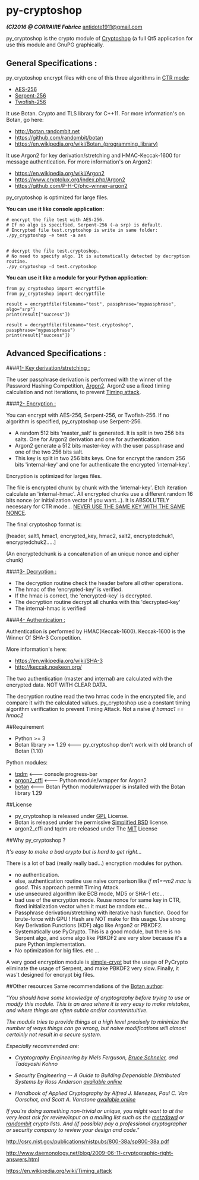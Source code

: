 py-cryptoshop
===============
***(C)2016 @ CORRAIRE Fabrice***
antidote1911@gmail.com

py_cryptoshop is the crypto module of [Cryptoshop](https://github.com/Antidote1911/Cryptoshop) (a full Qt5 application for use this module
and GnuPG graphically.


General Specifications :
-----------------
py_cryptoshop encrypt files with one of this three algorithms in [CTR mode](https://en.wikipedia.org/wiki/Block_cipher_mode_of_operation):
- [AES-256](https://en.wikipedia.org/wiki/Advanced_Encryption_Standard)
- [Serpent-256](https://en.wikipedia.org/wiki/Serpent_%28cipher%29)
- [Twofish-256](https://en.wikipedia.org/wiki/Twofish)

It use Botan. Crypto and TLS library for C++11.
For more information's on Botan, go here:
- http://botan.randombit.net
- https://github.com/randombit/botan
- https://en.wikipedia.org/wiki/Botan_(programming_library)

It use Argon2 for key derivation/stretching and HMAC-Keccak-1600 for message authentication.
For more information's on Argon2:
- https://en.wikipedia.org/wiki/Argon2
- https://www.cryptolux.org/index.php/Argon2
- https://github.com/P-H-C/phc-winner-argon2

py_cryptoshop is optimized for large files.

<b>You can use it like console application:</b>

    # encrypt the file test with AES-256.
    # If no algo is specified, Serpent-256 (-a srp) is default.
    # Encrypted file test.cryptoshop is write in same folder:
    ./py_cryptoshop -e test -a aes


    # decrypt the file test.cryptoshop.
    # No need to specify algo. It is automatically detected by decryption routine.
    ./py_cryptoshop -d test.cryptoshop


<b>You can use it like a module for your Python application:</b>

    from py_cryptoshop import encryptfile
    from py_cryptoshop import decryptfile

    result = encryptfile(filename="test", passphrase="mypassphrase", algo="srp")
    print(result["success"])

    result = decryptfile(filename="test.cryptoshop", passphrase="mypassphrase")
    print(result["success"])

Advanced Specifications :
-----------------
####<u>1- Key derivation/stretching :</u>

The user passphrase derivation is performed with the winner of the Password Hashing Competition, [Argon2](https://en.wikipedia.org/wiki/Argon2).
Argon2 use a fixed timing calculation and not iterations, to prevent [Timing attack](https://en.wikipedia.org/wiki/Timing_attack).

####<u>2- Encryption :</u>

You can encrypt with AES-256, Serpent-256, or Twofish-256. If no algorithm is specified,
py_cryptoshop use Serpent-256.

- A random 512 bits 'master_salt' is generated. It is split in two 256 bits salts. One for Argon2 derivation and one for authentication.
- Argon2 generate a 512 bits master-key with the user passphrase and one of the two 256 bits salt.
- This key is split in two 256 bits keys. One for encrypt the random 256 bits 'internal-key' and one for authenticate the encrypted 'internal-key'.

Encryption is optimized for larges files.

The file is encrypted chunk by chunk with the 'internal-key'. Etch iteration calculate an 'internal-hmac'. All encrypted chunks use a different
random 16 bits nonce (or initialization vector if you want...). It is ABSOLUTELY necessary for CTR mode...
[NEVER USE THE SAME KEY WITH THE SAME NONCE](http://csrc.nist.gov/groups/ST/toolkit/BCM/documents/proposedmodes/ctr/ctr-spec.pdf).

The final cryptoshop format is:

[header, salt1, hmac1, encrypted_key, hmac2, salt2, encryptedchuk1, encryptedchuk2.....]

(An encryptedchunk is a concatenation of an unique nonce and cipher chunk)

####<u>3- Decryption :</u>

- The decryption routine check the header before all other operations.
- The hmac of the 'encrypted-key' is verified.
- If the hmac is correct, the 'encrypted-key' is decrypted.
- The decryption routine decrypt all chunks with this 'decrypted-key'
- The internal-hmac is verified



####<u>4- Authentication :</u>

Authentication is performed by HMAC(Keccak-1600). Keccak-1600 is the Winner Of SHA-3 Competition.

More information's here:
- https://en.wikipedia.org/wiki/SHA-3
- http://keccak.noekeon.org/

The two authentication (master and internal) are calculated with the encrypted data. NOT WITH CLEAR DATA.

The decryption routine read the two hmac code in the encrypted file, and compare it with the calculated values.
py_cryptoshop use a constant timing algorithm verification to prevent Timing Attack. Not a naive <i>if hamac1 == hmac2</i>

##Requirement
- Python >= 3
- Botan library >= 1.29 <---  py_cryptoshop don't work with old branch of Botan (1.10)

Python modules:
- [tqdm](https://github.com/tqdm/tqdm)  <--- console progress-bar
- [argon2_cffi](https://github.com/hynek/argon2_cffi) <--- Python module/wrapper for Argon2
- [botan](http://botan.randombit.net/manual/python.html) <--- Botan Python module/wrapper is installed with the Botan library 1.29

##License

- py_cryptoshop is released under [GPL](https://github.com/Antidote1911/py_cryptoshop/blob/master/py_cryptoshop_license) License.
- Botan is released under the permissive [Simplified BSD](http://botan.randombit.net/license.txt) license.
- argon2_cffi and tqdm are released under The [MIT](https://github.com/hynek/argon2_cffi/blob/master/LICENSE) License

##Why py_cryptoshop ?

<i>It's easy to make a bad crypto but is hard to get right...</i>

There is a lot of bad (really really bad...) encryption modules for python.
- no authentication.
- else, authentication routine use naive comparison like <i>if m1==m2 mac is good</i>. This approach permit Timing Attack.
- use unsecured algorithm like ECB mode, MD5 or SHA-1 etc...
- bad use of the encryption mode. Reuse nonce for same key in CTR, fixed initialization vector when it must be random etc...
- Passphrase derivation/stretching with iterative hash function. Good for brute-force with GPU ! Hash are NOT make for this usage. Use strong Key Derivation Functions (KDF) algo like Argon2 or PBKDF2.
- Systematically use PyCrypto. This is a good module, but there is no Serpent algo, and some algo like PBKDF2 are very slow because it's a pure Python implementation.
- No optimization for big files.
etc ...

A very good encryption module is [simple-crypt](https://github.com/andrewcooke/simple-crypt) but the usage of PyCrypto eliminate the usage of Serpent, and make PBKDF2 very slow. Finally, it was't designed for encrypt big files.

##Other resources
Same recommendations of the [Botan author](http://botan.randombit.net/):

<i>"You should have some knowledge of cryptography *before* trying to use
or modify this module. This is an area where it is very easy to make mistakes,
and where things are often subtle and/or counterintuitive.

The module tries to provide things at a high level precisely to
minimize the number of ways things can go wrong, but naive modifications will
almost certainly not result in a secure system.

Especially recommended are:

- *Cryptography Engineering*
  by Niels Ferguson, [Bruce Schneier](https://www.schneier.com/), and Tadayoshi Kohno

- *Security Engineering -- A Guide to Building Dependable Distributed Systems*
  by Ross Anderson
  [available online](https://www.cl.cam.ac.uk/~rja14/book.html)

- *Handbook of Applied Cryptography*
by Alfred J. Menezes, Paul C. Van Oorschot, and Scott A. Vanstone
[available online](http://www.cacr.math.uwaterloo.ca/hac/)

If you're doing something non-trivial or unique, you might want to at
the very least ask for review/input on a mailing list such as the
[metzdowd](http://www.metzdowd.com/mailman/listinfo/cryptography) or
[randombit](http://lists.randombit.net/mailman/listinfo/cryptography)
crypto lists. And (if possible) pay a professional cryptographer or
security company to review your design and code."</i>


http://csrc.nist.gov/publications/nistpubs/800-38a/sp800-38a.pdf

http://www.daemonology.net/blog/2009-06-11-cryptographic-right-answers.html

https://en.wikipedia.org/wiki/Timing_attack
